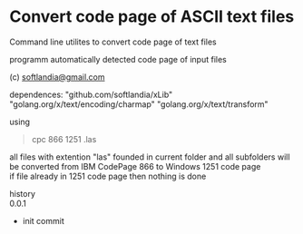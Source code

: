 Convert code page of ASCII text files
=====================================

Command line utilites to convert code page of text files

programm automatically detected code page of input files

(c) softlandia@gmail.com

dependences: 
	"github.com/softlandia/xLib"
	"golang.org/x/text/encoding/charmap"
	"golang.org/x/text/transform"

using  
>cpc 866 1251 .las

all files with extention "las" founded in current folder and all subfolders will be converted from IBM CodePage 866 to Windows 1251 code page  
if file already in 1251 code page then nothing is done 
 

history  
0.0.1  
* init commit
